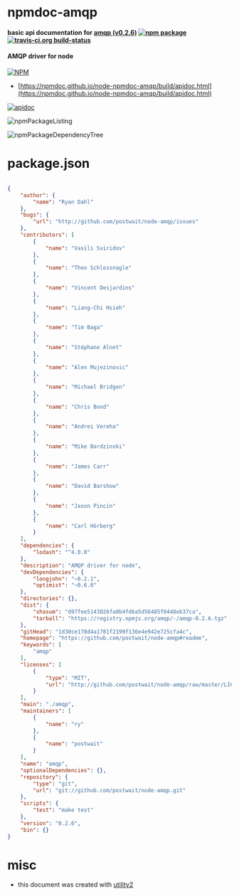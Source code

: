# npmdoc-amqp

#### basic api documentation for  [amqp (v0.2.6)](https://github.com/postwait/node-amqp#readme)  [![npm package](https://img.shields.io/npm/v/npmdoc-amqp.svg?style=flat-square)](https://www.npmjs.org/package/npmdoc-amqp) [![travis-ci.org build-status](https://api.travis-ci.org/npmdoc/node-npmdoc-amqp.svg)](https://travis-ci.org/npmdoc/node-npmdoc-amqp)

#### AMQP driver for node

[![NPM](https://nodei.co/npm/amqp.png?downloads=true&downloadRank=true&stars=true)](https://www.npmjs.com/package/amqp)

- [https://npmdoc.github.io/node-npmdoc-amqp/build/apidoc.html](https://npmdoc.github.io/node-npmdoc-amqp/build/apidoc.html)

[![apidoc](https://npmdoc.github.io/node-npmdoc-amqp/build/screenCapture.buildCi.browser.%252Ftmp%252Fbuild%252Fapidoc.html.png)](https://npmdoc.github.io/node-npmdoc-amqp/build/apidoc.html)

![npmPackageListing](https://npmdoc.github.io/node-npmdoc-amqp/build/screenCapture.npmPackageListing.svg)

![npmPackageDependencyTree](https://npmdoc.github.io/node-npmdoc-amqp/build/screenCapture.npmPackageDependencyTree.svg)



# package.json

```json

{
    "author": {
        "name": "Ryan Dahl"
    },
    "bugs": {
        "url": "http://github.com/postwait/node-amqp/issues"
    },
    "contributors": [
        {
            "name": "Vasili Sviridov"
        },
        {
            "name": "Theo Schlossnagle"
        },
        {
            "name": "Vincent Desjardins"
        },
        {
            "name": "Liang-Chi Hsieh"
        },
        {
            "name": "Tim Baga"
        },
        {
            "name": "Stéphane Alnet"
        },
        {
            "name": "Alen Mujezinovic"
        },
        {
            "name": "Michael Bridgen"
        },
        {
            "name": "Chris Bond"
        },
        {
            "name": "Andrei Vereha"
        },
        {
            "name": "Mike Bardzinski"
        },
        {
            "name": "James Carr"
        },
        {
            "name": "David Barshow"
        },
        {
            "name": "Jason Pincin"
        },
        {
            "name": "Carl Hörberg"
        }
    ],
    "dependencies": {
        "lodash": "^4.0.0"
    },
    "description": "AMQP driver for node",
    "devDependencies": {
        "longjohn": "~0.2.1",
        "optimist": "~0.6.0"
    },
    "directories": {},
    "dist": {
        "shasum": "d97fee5143026fa0b4fd6a5d56485f0448eb37ca",
        "tarball": "https://registry.npmjs.org/amqp/-/amqp-0.2.6.tgz"
    },
    "gitHead": "1d30ce178d4a1781f2199f136e4e942e725cfa4c",
    "homepage": "https://github.com/postwait/node-amqp#readme",
    "keywords": [
        "amqp"
    ],
    "licenses": [
        {
            "type": "MIT",
            "url": "http://github.com/postwait/node-amqp/raw/master/LICENSE-MIT"
        }
    ],
    "main": "./amqp",
    "maintainers": [
        {
            "name": "ry"
        },
        {
            "name": "postwait"
        }
    ],
    "name": "amqp",
    "optionalDependencies": {},
    "repository": {
        "type": "git",
        "url": "git://github.com/postwait/node-amqp.git"
    },
    "scripts": {
        "test": "make test"
    },
    "version": "0.2.6",
    "bin": {}
}
```



# misc
- this document was created with [utility2](https://github.com/kaizhu256/node-utility2)

